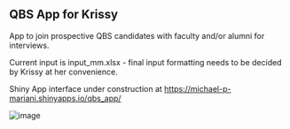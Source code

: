 ## QBS App for Krissy

App to join prospective QBS candidates with faculty and/or alumni for interviews.

Current input is input_mm.xlsx - final input formatting needs to be decided by Krissy at her convenience. 

Shiny App interface under construction at https://michael-p-mariani.shinyapps.io/qbs_app/

![image](https://github.com/user-attachments/assets/d29089b3-3f53-40fc-802a-d13038f01ff9)

